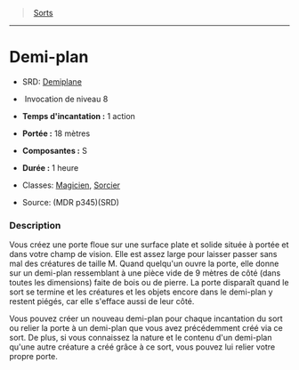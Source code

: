 ﻿> [Sorts](hd_spells.md)

---

# Demi-plan

- SRD: [Demiplane](srd_spells_demiplane.md)

-  Invocation de niveau 8

- **Temps d'incantation :** 1 action

- **Portée :** 18 mètres

- **Composantes :** S</Components-->

- **Durée :** 1 heure

- Classes: [Magicien](hd_wizard.md), [Sorcier](hd_warlock.md)

- Source: (MDR p345)(SRD)

### Description

Vous créez une porte floue sur une surface plate et solide située à portée et dans votre champ de vision. Elle est assez large pour laisser passer sans mal des créatures de taille M. Quand quelqu'un ouvre la porte, elle donne sur un demi-plan ressemblant à une pièce vide de 9 mètres de côté (dans toutes les dimensions) faite de bois ou de pierre. La porte disparaît quand le sort se termine et les créatures et les objets encore dans le demi-plan y restent piégés, car elle s'efface aussi de leur côté.

Vous pouvez créer un nouveau demi-plan pour chaque incantation du sort ou relier la porte à un demi-plan que vous avez précédemment créé via ce sort. De plus, si vous connaissez la nature et le contenu d'un demi-plan qu'une autre créature a créé grâce à ce sort, vous pouvez lui relier votre propre porte.

